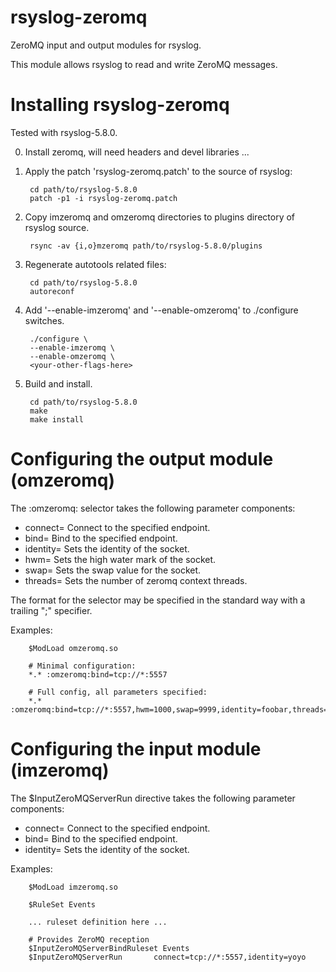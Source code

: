 rsyslog-zeromq
================================================================

ZeroMQ input and output modules for rsyslog.

This module allows rsyslog to read and write ZeroMQ messages.

# Installing rsyslog-zeromq

Tested with rsyslog-5.8.0.

0. Install zeromq, will need headers and devel libraries ...

1. Apply the patch 'rsyslog-zeromq.patch' to the source of rsyslog:

        cd path/to/rsyslog-5.8.0
        patch -p1 -i rsyslog-zeromq.patch

2. Copy imzeromq and omzeromq directories to plugins directory of
   rsyslog source.

        rsync -av {i,o}mzeromq path/to/rsyslog-5.8.0/plugins

3. Regenerate autotools related files:

        cd path/to/rsyslog-5.8.0
        autoreconf

4. Add '--enable-imzeromq' and '--enable-omzeromq' to ./configure
   switches.

        ./configure \
        --enable-imzeromq \
        --enable-omzeromq \
        <your-other-flags-here>

5. Build and install.

        cd path/to/rsyslog-5.8.0
        make
        make install

# Configuring the output module (omzeromq)

The :omzeromq: selector takes the following parameter components:

* connect=<endpoint>    Connect to the specified endpoint.
* bind=<endpoint>       Bind to the specified endpoint.
* identity=<identstr>   Sets the identity of the socket.
* hwm=<NNN>             Sets the high water mark of the socket.
* swap=<NNN>            Sets the swap value for the socket.
* threads=<N>           Sets the number of zeromq context threads.

The format for the selector may be specified in the standard way with
a trailing ";<FORMAT>" specifier.

Examples:

        $ModLoad omzeromq.so
        
        # Minimal configuration:
        *.* :omzeromq:bind=tcp://*:5557
        
        # Full config, all parameters specified:
        *.* :omzeromq:bind=tcp://*:5557,hwm=1000,swap=9999,identity=foobar,threads=1;RSYSLOG_ForwardFormat

# Configuring the input module (imzeromq)

The $InputZeroMQServerRun directive takes the following parameter components:

* connect=<endpoint>    Connect to the specified endpoint.
* bind=<endpoint>       Bind to the specified endpoint.
* identity=<identstr>   Sets the identity of the socket.

Examples:

        $ModLoad imzeromq.so
        
        $RuleSet Events
        
        ... ruleset definition here ...
        
        # Provides ZeroMQ reception
        $InputZeroMQServerBindRuleset Events
        $InputZeroMQServerRun       connect=tcp://*:5557,identity=yoyo
